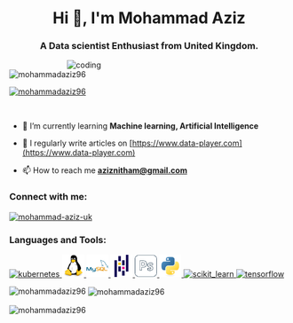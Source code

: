 <h1 align="center">Hi 👋, I'm Mohammad Aziz</h1>
<h3 align="center">A Data scientist Enthusiast from United Kingdom.</h3>
<img align="right" alt="coding" width="400" src="https://miro.medium.com/v2/resize:fit:1400/format:webp/0*08Ge7j9DdoWx1KjA.gif">

<p align="left"> <img src="https://komarev.com/ghpvc/?username=mohammadaziz96&label=Profile%20views&color=0e75b6&style=flat" alt="mohammadaziz96" /> </p>

<p align="left"> <a href="https://github.com/ryo-ma/github-profile-trophy"><img src="https://github-profile-trophy.vercel.app/?username=mohammadaziz96" alt="mohammadaziz96" /></a> </p>

<p align="left"> <a href="https://twitter.com/" target="blank"><img src="https://img.shields.io/twitter/follow/?logo=twitter&style=for-the-badge" alt="" /></a> </p>

- 🌱 I’m currently learning **Machine learning, Artificial Intelligence**

- 📝 I regularly write articles on [https://www.data-player.com](https://www.data-player.com)

- 📫 How to reach me **aziznitham@gmail.com**

<h3 align="left">Connect with me:</h3>
<p align="left">
<a href="https://linkedin.com/in/mohammad-aziz-uk" target="blank"><img align="center" src="https://raw.githubusercontent.com/rahuldkjain/github-profile-readme-generator/master/src/images/icons/Social/linked-in-alt.svg" alt="mohammad-aziz-uk" height="30" width="40" /></a>
</p>

<h3 align="left">Languages and Tools:</h3>
<p align="left"> <a href="https://kubernetes.io" target="_blank" rel="noreferrer"> <img src="https://www.vectorlogo.zone/logos/kubernetes/kubernetes-icon.svg" alt="kubernetes" width="40" height="40"/> </a> <a href="https://www.linux.org/" target="_blank" rel="noreferrer"> <img src="https://raw.githubusercontent.com/devicons/devicon/master/icons/linux/linux-original.svg" alt="linux" width="40" height="40"/> </a> <a href="https://www.mysql.com/" target="_blank" rel="noreferrer"> <img src="https://raw.githubusercontent.com/devicons/devicon/master/icons/mysql/mysql-original-wordmark.svg" alt="mysql" width="40" height="40"/> </a> <a href="https://pandas.pydata.org/" target="_blank" rel="noreferrer"> <img src="https://raw.githubusercontent.com/devicons/devicon/2ae2a900d2f041da66e950e4d48052658d850630/icons/pandas/pandas-original.svg" alt="pandas" width="40" height="40"/> </a> <a href="https://www.photoshop.com/en" target="_blank" rel="noreferrer"> <img src="https://raw.githubusercontent.com/devicons/devicon/master/icons/photoshop/photoshop-line.svg" alt="photoshop" width="40" height="40"/> </a> <a href="https://www.python.org" target="_blank" rel="noreferrer"> <img src="https://raw.githubusercontent.com/devicons/devicon/master/icons/python/python-original.svg" alt="python" width="40" height="40"/> </a> <a href="https://scikit-learn.org/" target="_blank" rel="noreferrer"> <img src="https://upload.wikimedia.org/wikipedia/commons/0/05/Scikit_learn_logo_small.svg" alt="scikit_learn" width="40" height="40"/> </a> <a href="https://www.tensorflow.org" target="_blank" rel="noreferrer"> <img src="https://www.vectorlogo.zone/logos/tensorflow/tensorflow-icon.svg" alt="tensorflow" width="40" height="40"/> </a> </p>

<p><img align="left" src="https://github-readme-stats.vercel.app/api/top-langs?username=mohammadaziz96&show_icons=true&locale=en&layout=compact" alt="mohammadaziz96" /></p>

<p>&nbsp;<img align="center" src="https://github-readme-stats.vercel.app/api?username=mohammadaziz96&show_icons=true&locale=en" alt="mohammadaziz96" /></p>

<p><img align="center" src="https://github-readme-streak-stats.herokuapp.com/?user=mohammadaziz96&" alt="mohammadaziz96" /></p>
